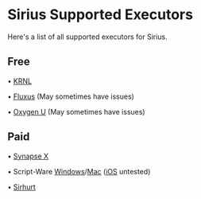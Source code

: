 # Sirius Supported Executors

Here's a list of all supported executors for Sirius.

## Free

• [KRNL](https://krnl.place)


• [Fluxus](https://fluxteam.net) (May sometimes have issues)


• [Oxygen U](https://wearedevs.net/d/Oxygen%20U) (May sometimes have issues)

## Paid

• [Synapse X](https://x.synapse.to)


• Script-Ware [Windows](https://script-ware.com/w)/[Mac](https://script-ware.com/m) ([iOS](https://script-ware.com/ios) untested)


• [Sirhurt](https://sirhurt.net)
